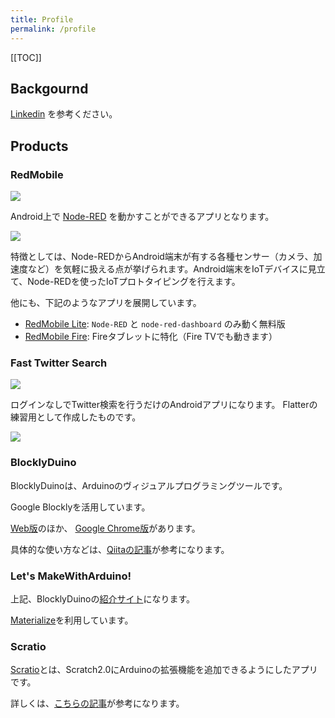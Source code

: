 ```yaml
---
title: Profile
permalink: /profile
---
```


[[TOC]]

## Backgournd

[Linkedin](https://www.linkedin.com/in/okhiroyuki) を参考ください。

## Products

### RedMobile

[![](https://img.youtube.com/vi/Xoe5Hf9Janw/0.jpg)](https://www.youtube.com/watch?v=Xoe5Hf9Janw)

Android上で [Node-RED](https://nodered.org/) を動かすことができるアプリとなります。

[![](https://lh3.googleusercontent.com/cjsqrWQKJQp9RFO7-hJ9AfpKzbUb_Y84vXfjlP0iRHBvladwAfXih984olktDhPnFqyZ0nu9A5jvFwOEQPXzv7hr3ce3QVsLN8kQ2Ao=s0)](https://play.google.com/store/apps/details?id=com.okhiroyuki.redmobile)

特徴としては、Node-REDからAndroid端末が有する各種センサー（カメラ、加速度など）を気軽に扱える点が挙げられます。Android端末をIoTデバイスに見立て、Node-REDを使ったIoTプロトタイピングを行えます。

他にも、下記のようなアプリを展開しています。

- [RedMobile Lite](https://play.google.com/store/apps/details?id=com.okhiroyuki.redmobilelite): `Node-RED` と `node-red-dashboard` のみ動く無料版
- [RedMobile Fire](https://www.amazon.co.jp/%E5%B2%A1%E7%94%B0%E8%A3%95%E8%A1%8C-RedMobile-Fire/dp/B07QM3GNCD): Fireタブレットに特化（Fire TVでも動きます）

### Fast Twitter Search

[![](https://img.youtube.com/vi/nFbtJXX06BA/0.jpg)](https://www.youtube.com/watch?v=nFbtJXX06BA)

ログインなしでTwitter検索を行うだけのAndroidアプリになります。
Flatterの練習用として作成したものです。

[![](https://lh3.googleusercontent.com/cjsqrWQKJQp9RFO7-hJ9AfpKzbUb_Y84vXfjlP0iRHBvladwAfXih984olktDhPnFqyZ0nu9A5jvFwOEQPXzv7hr3ce3QVsLN8kQ2Ao=s0)](https://play.google.com/store/apps/details?id=com.okhiroyuki.twitter_search)

### BlocklyDuino

BlocklyDuinoは、Arduinoのヴィジュアルプログラミングツールです。

Google Blocklyを活用しています。

[Web版](http://code.makewitharduino.com/)のほか、 [Google Chrome版](https://chrome.google.com/webstore/detail/blocklyduino-editor/ohncgafccgdbigbbikgkfbkiebahihmb?hl=ja)があります。

具体的な使い方などは、[Qiitaの記事](https://qiita.com/okhiroyuki/items/f6ed9a78a41612e8ec08)が参考になります。

### Let's MakeWithArduino!

上記、BlocklyDuinoの[紹介サイト](http://lets.makewitharduino.com/)になります。

[Materialize](https://materializecss.com/)を利用しています。

### Scratio

[Scratio](https://github.com/makewitharduino/Scratio)とは、Scratch2.0にArduinoの拡張機能を追加できるようにしたアプリです。

詳しくは、[こちらの記事](http://lets.makewitharduino.com/sample/scratch/index.html)が参考になります。
